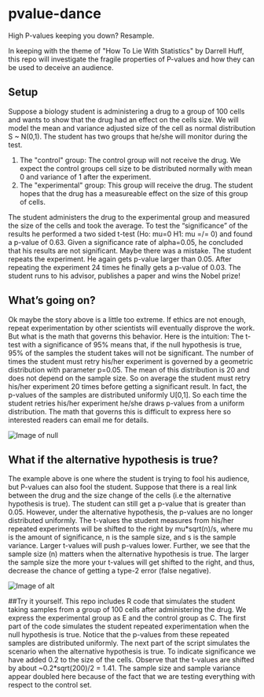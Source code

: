 # pvalue-dance
High P-values keeping you down? Resample.

In keeping with the theme of "How To Lie With Statistics" by Darrell Huff, this repo will investigate the fragile properties of P-values and how they can be used to deceive an audience.

## Setup
Suppose a biology student is administering a drug to a group of 100 cells and wants to show that the drug had an effect on the cells size.  We will model the mean and variance adjusted size of the cell as normal distribution S ~ N(0,1).  The student has two groups that he/she will monitor during the test.
  1. The "control" group:  The control group will not receive the drug.  We expect the control groups cell size to be distributed normally with mean 0 and variance of 1 after the experiment.
  2. The "experimental" group:  This group will receive the drug.  The student hopes that the drug has a measureable effect on the size of this group of cells.

The student administers the drug to the experimental group and measured the size of the cells and took the average.  To test the “significance” of the results he performed a two sided t-test (Ho: mu=0 H1: mu =/= 0) and found a p-value of 0.63.  Given a significance rate of alpha=0.05, he concluded that his results are not significant.  Maybe there was a mistake.  The student repeats the experiment.   He again gets p-value larger than 0.05.  After repeating the experiment 24 times he finally gets a p-value of 0.03.   The student runs to his advisor, publishes a paper and wins the Nobel prize!

## What’s going on?
Ok maybe the story above is a little too extreme.  If ethics are not enough, repeat experimentation by other scientists will eventually disprove the work.  But what is the math that governs this behavior. Here is the intuition:  The t-test with a significance of 95% means that, if the null hypothesis is true, 95% of the samples the student takes will not be significant.  The number of times the student must retry his/her experiment is governed by a geometric distribution with parameter p=0.05.  The mean of this distribution is 20 and does not depend on the sample size.  So on average the student must retry his/her experiment 20 times before getting a significant result.  In fact, the p-values of the samples are distributed uniformly U[0,1].  So each time the student retries his/her experiment he/she draws p-values from a uniform distribution.  The math that governs this is difficult to express here so interested readers can email me for details.

![Image of null](http://i.imgur.com/253AXk9.png)

## What if the alternative hypothesis is true? 
The example above is one where the student is trying to fool his audience, but P-values can also fool the student.  Suppose that there is a real link between the drug and the size change of the cells (i.e the alternative hypothesis is true). The student can still get a p-value that is greater than 0.05.  However, under the alternative hypothesis, the p-values are no longer distributed uniformly.  The t-values the student measures from his/her repeated experiments will be shifted to the right by mu*sqrt(n)/s, where mu is the amount of significance, n is the sample size, and s is the sample variance.  Larger t-values will push p-values lower.  Further, we see that the sample size (n) matters when the alternative hypothesis is true.  The larger the sample size the more your t-values will get shifted to the right, and thus, decrease the chance of getting a type-2 error (false negative).

![Image of alt](http://i.imgur.com/xRRnUev.png)

##Try it yourself.
This repo includes R code that simulates the student taking samples from a group of 100 cells after administering the drug.  We express the experimental group as E and the control group as C.  The first part of the code simulates the student repeated experimentation when the null hypothesis is true.  Notice that the p-values from these repeated samples are distributed uniformly.  The next part of the script simulates the scenario when the alternative hypothesis is true.  To indicate significance we have added 0.2 to the size of the cells.  Observe that the t-values are shifted by about ~0.2*sqrt(200)/2 = 1.41.  The sample size and sample variance appear doubled here because of the fact that we are testing everything with respect to the control set.
